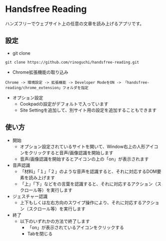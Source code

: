 # Handsfree Reading

ハンズフリーでウェブサイト上の任意の文章を読み上げるアプリです。

## 設定
  * git clone
```
git clone https://github.com/rinoguchi/handsfree-reading.git
```
  * Chrome拡張機能の取り込み
```
Chrome -> 環境設定 -> 拡張機能 -> Developer ModeをON -> 「handsfree-reading/chrome_extension」フォルダを指定
```
  * オプション設定
    *  Cookpadの設定がデフォルトで入っています
    *  Site Settingを追加して、別サイト用の設定を追加することもできます

## 使い方
  * 開始
    * オプション設定されているサイトを開いて、Window右上の人形アイコンをクリックすると音声/画像認識を開始します
    * 音声/画像認識を開始するとアイコンの上の「on」が表示されます
  * 音声認識
    * 「材料」「１」「２」のような音声を認識すると、それに対応するDOM要素を読み上げます
    * 「上」「下」などをの言葉を認識すると、それに対応するアクション（スクロール等）を実行します
  * ジェスチャー認識
    * 上下もしくは左右方向のスワイプ操作により、それに対応するアクション（スクロール等）を実行します
  * 終了
    * 以下のいずれかの方法で終了します
      * 「on」が表示されているアイコンをクリックする
      * Tabを閉じる
